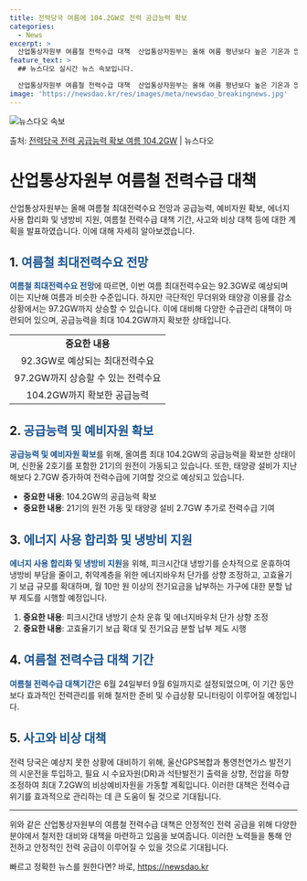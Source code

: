 ```yaml
---
title: 전력당국 여름에 104.2GW로 전력 공급능력 확보
categories:
  - News
excerpt: >
  산업통상자원부 여름철 전력수급 대책  산업통상자원부는 올해 여름 평년보다 높은 기온과 많은 강수량이 예상된다…
feature_text: >
  ## 뉴스다오 실시간 뉴스 속보입니다.

  산업통상자원부 여름철 전력수급 대책  산업통상자원부는 올해 여름 평년보다 높은 기온과 많은 강수량이 예상된다…
image: 'https://newsdao.kr/res/images/meta/newsdao_breakingnews.jpg'
---
```


![뉴스다오 속보](https://newsdao.kr/res/images/meta/newsdao_breakingnews.jpg)

<p>출처: <a href="https://newsdao.kr/4333" rel="dofollow">전력당국 전력 공급능력 확보 여름 104.2GW</a> | 뉴스다오</p>

<h1>산업통상자원부 여름철 전력수급 대책</h1>

<p data-ke-size="size16">산업통상자원부는 올해 여름철 최대전력수요 전망과 공급능력, 예비자원 확보, 에너지 사용 합리화 및 냉방비 지원, 여름철 전력수급 대책 기간, 사고와 비상 대책 등에 대한 계획을 발표하였습니다. 이에 대해 자세히 알아보겠습니다.</p>

<h2>1. <span style="color: #1a5490;">여름철 최대전력수요 전망</span></h2>

<p><b><span style="color: #1a5490;">여름철 최대전력수요 전망</span></b>에 따르면, 이번 여름 최대전력수요는 92.3GW로 예상되며 이는 지난해 여름과 비슷한 수준입니다. 하지만 극단적인 무더위와 태양광 이용률 감소 상황에서는 97.2GW까지 상승할 수 있습니다. 이에 대비해 다양한 수급관리 대책이 마련되어 있으며, 공급능력을 최대 104.2GW까지 확보한 상태입니다.</p>

<table>
  <tr>
    <td style="text-align: center; height: 17px;"><b>중요한 내용</b></td>
  </tr>
  <tr>
    <td style="text-align: center; height: 17px;">92.3GW로 예상되는 최대전력수요</td>
  </tr>
  <tr>
    <td style="text-align: center; height: 17px;">97.2GW까지 상승할 수 있는 전력수요</td>
  </tr>
  <tr>
    <td style="text-align: center; height: 17px;">104.2GW까지 확보한 공급능력</td>
  </tr>
</table>

<h2>2. <span style="color: #1a5490;">공급능력 및 예비자원 확보</span></h2>

<p><b><span style="color: #1a5490;">공급능력 및 예비자원 확보</span></b>를 위해, 올여름 최대 104.2GW의 공급능력을 확보한 상태이며, 신한울 2호기를 포함한 21기의 원전이 가동되고 있습니다. 또한, 태양광 설비가 지난해보다 2.7GW 증가하여 전력수급에 기여할 것으로 예상되고 있습니다.</p>

<ul>
  <li><b>중요한 내용</b>: 104.2GW의 공급능력 확보</li>
  <li><b>중요한 내용</b>: 21기의 원전 가동 및 태양광 설비 2.7GW 추가로 전력수급 기여</li>
</ul>

<h2>3. <span style="color: #1a5490;">에너지 사용 합리화 및 냉방비 지원</span></h2>

<p><b><span style="color: #1a5490;">에너지 사용 합리화 및 냉방비 지원</span></b>을 위해, 피크시간대 냉방기를 순차적으로 운휴하여 냉방비 부담을 줄이고, 취약계층을 위한 에너지바우처 단가를 상향 조정하고, 고효율기기 보급 규모를 확대하며, 월 10만 원 이상의 전기요금을 납부하는 가구에 대한 분할 납부 제도를 시행할 예정입니다.</p>

<ol>
  <li><b>중요한 내용</b>: 피크시간대 냉방기 순차 운휴 및 에너지바우처 단가 상향 조정</li>
  <li><b>중요한 내용</b>: 고효율기기 보급 확대 및 전기요금 분할 납부 제도 시행</li>
</ol>

<h2>4. <span style="color: #1a5490;">여름철 전력수급 대책 기간</span></h2>

<p><b><span style="color: #1a5490;">여름철 전력수급 대책기간</span></b>은 6월 24일부터 9월 6일까지로 설정되었으며, 이 기간 동안 보다 효과적인 전력관리를 위해 철저한 준비 및 수급상황 모니터링이 이루어질 예정입니다.</p>

<h2>5. <span style="color: #1a5490;">사고와 비상 대책</span></h2>

<p>전력 당국은 예상치 못한 상황에 대비하기 위해, 울산GPS복합과 통영천연가스 발전기의 시운전을 투입하고, 필요 시 수요자원(DR)과 석탄발전기 출력을 상향, 전압을 하향 조정하여 최대 7.2GW의 비상예비자원을 가동할 계획입니다. 이러한 대책은 전력수급 위기를 효과적으로 관리하는 데 큰 도움이 될 것으로 기대됩니다.</p>

<hr>

<p data-ke-size="size16">위와 같은 산업통상자원부의 여름철 전력수급 대책은 안정적인 전력 공급을 위해 다양한 분야에서 철저한 대비와 대책을 마련하고 있음을 보여줍니다. 이러한 노력들을 통해 안전하고 안정적인 전력 공급이 이루어질 수 있을 것으로 기대됩니다.</p> 

빠르고 정확한 뉴스를 원한다면? 바로, <a href="https://newsdao.kr" rel="dofollow">https://newsdao.kr</a>


